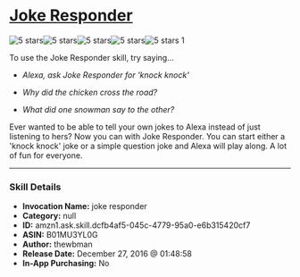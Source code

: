 # [Joke Responder](http://alexa.amazon.com/#skills/amzn1.ask.skill.dcfb4af5-045c-4779-95a0-e6b315420cf7)
![5 stars](../../images/ic_star_black_18dp_1x.png)![5 stars](../../images/ic_star_black_18dp_1x.png)![5 stars](../../images/ic_star_black_18dp_1x.png)![5 stars](../../images/ic_star_black_18dp_1x.png)![5 stars](../../images/ic_star_black_18dp_1x.png) 1

To use the Joke Responder skill, try saying...

* *Alexa, ask Joke Responder for 'knock knock'*

* *Why did the chicken cross the road?*

* *What did one snowman say to the other?*

Ever wanted to be able to tell your own jokes to Alexa instead of just listening to hers?  Now you can with Joke Responder.  You can start either a 'knock knock' joke or a simple question joke and Alexa will play along.  A lot of fun for everyone.

***

### Skill Details

* **Invocation Name:** joke responder
* **Category:** null
* **ID:** amzn1.ask.skill.dcfb4af5-045c-4779-95a0-e6b315420cf7
* **ASIN:** B01MU3YL0G
* **Author:** thewbman
* **Release Date:** December 27, 2016 @ 01:48:58
* **In-App Purchasing:** No
